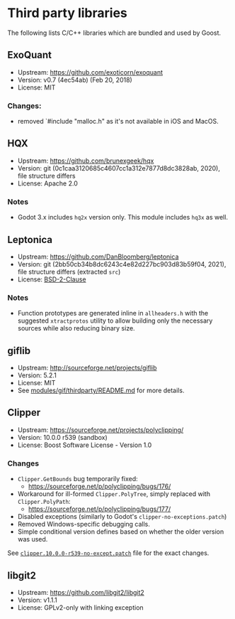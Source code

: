 # Third party libraries

The following lists C/C++ libraries which are bundled and used by Goost.

## ExoQuant
- Upstream: https://github.com/exoticorn/exoquant
- Version: v0.7 (4ec54ab) (Feb 20, 2018)
- License: MIT

### Changes:
- removed `#include "malloc.h" as it's not available in iOS and MacOS.

## HQX
- Upstream: https://github.com/brunexgeek/hqx
- Version: git (0c1caa3120685c4607cc1a312e7877d8dc3828ab, 2020), file structure differs
- License: Apache 2.0

### Notes
- Godot 3.x includes `hq2x` version only. This module includes `hq3x` as well.

## Leptonica
- Upstream: https://github.com/DanBloomberg/leptonica
- Version: git (2bb50cb34b8dc6243c4e82d227bc903d83b59f04, 2021), file structure differs (extracted `src`)
- License: [BSD-2-Clause](leptonica/leptonica-license.txt)

### Notes
- Function prototypes are generated inline in `allheaders.h` with the suggested
  `xtractprotos` utility to allow building only the necessary sources while also
  reducing binary size.

## giflib
- Upstream: http://sourceforge.net/projects/giflib
- Version: 5.2.1
- License: MIT
- See [modules/gif/thirdparty/README.md](../modules/gif/thirdparty/README.md)
  for more details.

## Clipper
- Upstream: https://sourceforge.net/projects/polyclipping/
- Version: 10.0.0 r539 (sandbox)
- License: Boost Software License - Version 1.0

### Changes
- `Clipper.GetBounds` bug temporarily fixed:
    - https://sourceforge.net/p/polyclipping/bugs/176/
- Workaround for ill-formed `Clipper.PolyTree`, simply replaced with `Clipper.PolyPath`: 
    - https://sourceforge.net/p/polyclipping/bugs/177/
- Disabled exceptions (similarly to Godot's `clipper-no-exceptions.patch`)
- Removed Windows-specific debugging calls.
- Simple conditional version defines based on whether the older version was used.

See [`clipper.10.0.0-r539-no-except.patch`](clipper/clipper.10.0.0-r539-no-except.patch)
file for the exact changes.

## libgit2
- Upstream: https://github.com/libgit2/libgit2
- Version: v1.1.1
- License: GPLv2-only with linking exception
